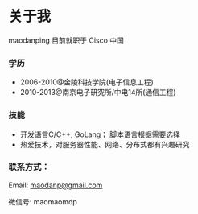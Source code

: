 # 关于我
maodanping 目前就职于 Cisco 中国

### 学历
* 2006-2010@金陵科技学院(电子信息工程)
* 2010-2013@南京电子研究所/中电14所(通信工程)

### 技能
* 开发语言C/C++, GoLang； 脚本语言根据需要选择
* 热爱技术，对服务器性能、网络、分布式都有兴趣研究

### 联系方式：
Email: maodanp@gmail.com

微信号: maomaomdp

